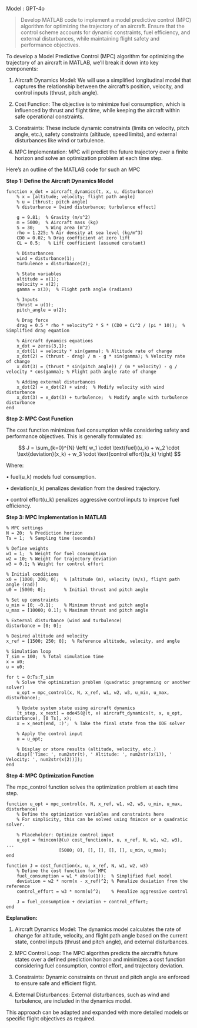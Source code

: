 Model : GPT-4o
> Develop MATLAB code to implement a model predictive control (MPC) algorithm for optimizing the trajectory of an aircraft. Ensure that the control scheme accounts for dynamic constraints, fuel efficiency, and external disturbances, while maintaining flight safety and performance objectives.

To develop a Model Predictive Control (MPC) algorithm for optimizing the trajectory of an aircraft in MATLAB, we’ll break it down into key components:

1.	Aircraft Dynamics Model: We will use a simplified longitudinal model that captures the relationship between the aircraft’s position, velocity, and control inputs (thrust, pitch angle).
   
2.	Cost Function: The objective is to minimize fuel consumption, which is influenced by thrust and flight time, while keeping the aircraft within safe operational constraints.

3.	Constraints: These include dynamic constraints (limits on velocity, pitch angle, etc.), safety constraints (altitude, speed limits), and external disturbances like wind or turbulence.

4.	MPC Implementation: MPC will predict the future trajectory over a finite horizon and solve an optimization problem at each time step.

Here’s an outline of the MATLAB code for such an MPC

**Step 1: Define the Aircraft Dynamics Model**
```
function x_dot = aircraft_dynamics(t, x, u, disturbance)
    % x = [altitude; velocity; flight path angle]
    % u = [thrust; pitch angle]
    % disturbance = [wind disturbance; turbulence effect]
    
    g = 9.81;  % Gravity (m/s^2)
    m = 5000;  % Aircraft mass (kg)
    S = 30;    % Wing area (m^2)
    rho = 1.225; % Air density at sea level (kg/m^3)
    CD0 = 0.02; % Drag coefficient at zero lift
    CL = 0.5;   % Lift coefficient (assumed constant)

    % Disturbances
    wind = disturbance(1);  
    turbulence = disturbance(2);
    
    % State variables
    altitude = x(1);  
    velocity = x(2);
    gamma = x(3);  % Flight path angle (radians)

    % Inputs
    thrust = u(1);   
    pitch_angle = u(2);  
    
    % Drag force
    drag = 0.5 * rho * velocity^2 * S * (CD0 + CL^2 / (pi * 10));  % Simplified drag equation
    
    % Aircraft dynamics equations
    x_dot = zeros(3,1);
    x_dot(1) = velocity * sin(gamma); % Altitude rate of change
    x_dot(2) = (thrust - drag) / m - g * sin(gamma); % Velocity rate of change
    x_dot(3) = (thrust * sin(pitch_angle)) / (m * velocity) - g / velocity * cos(gamma); % Flight path angle rate of change

    % Adding external disturbances
    x_dot(2) = x_dot(2) + wind;  % Modify velocity with wind disturbance
    x_dot(3) = x_dot(3) + turbulence;  % Modify angle with turbulence disturbance
end
```

**Step 2: MPC Cost Function**

The cost function minimizes fuel consumption while considering safety and performance objectives. This is generally formulated as:

$$
J = \sum_{k=0}^{N} \left( w_1 \cdot \text{fuel}(u_k) + w_2 \cdot \text{deviation}(x_k) + w_3 \cdot \text{control effort}(u_k) \right)
$$

Where:

•	fuel(u_k) models fuel consumption.

•	deviation(x_k) penalizes deviation from the desired trajectory.

•	control effort(u_k) penalizes aggressive control inputs to improve fuel efficiency.

**Step 3: MPC Implementation in MATLAB**

```
% MPC settings
N = 20;  % Prediction horizon
Ts = 1;  % Sampling time (seconds)

% Define weights
w1 = 1;  % Weight for fuel consumption
w2 = 10; % Weight for trajectory deviation
w3 = 0.1; % Weight for control effort

% Initial conditions
x0 = [1000; 200; 0];  % [altitude (m), velocity (m/s), flight path angle (rad)]
u0 = [5000; 0];       % Initial thrust and pitch angle

% Set up constraints
u_min = [0; -0.1];    % Minimum thrust and pitch angle
u_max = [10000; 0.1]; % Maximum thrust and pitch angle

% External disturbance (wind and turbulence)
disturbance = [0; 0];

% Desired altitude and velocity
x_ref = [1500; 250; 0];  % Reference altitude, velocity, and angle

% Simulation loop
T_sim = 100;  % Total simulation time
x = x0;
u = u0;

for t = 0:Ts:T_sim
    % Solve the optimization problem (quadratic programming or another solver)
    u_opt = mpc_control(x, N, x_ref, w1, w2, w3, u_min, u_max, disturbance);
    
    % Update system state using aircraft dynamics
    [t_step, x_next] = ode45(@(t, x) aircraft_dynamics(t, x, u_opt, disturbance), [0 Ts], x);
    x = x_next(end, :)';  % Take the final state from the ODE solver
    
    % Apply the control input
    u = u_opt;
    
    % Display or store results (altitude, velocity, etc.)
    disp(['Time: ', num2str(t), ' Altitude: ', num2str(x(1)), ' Velocity: ', num2str(x(2))]);
end
```

**Step 4: MPC Optimization Function**

The mpc_control function solves the optimization problem at each time step.

```
function u_opt = mpc_control(x, N, x_ref, w1, w2, w3, u_min, u_max, disturbance)
    % Define the optimization variables and constraints here
    % For simplicity, this can be solved using fmincon or a quadratic solver.
    
    % Placeholder: Optimize control input
    u_opt = fmincon(@(u) cost_function(x, u, x_ref, N, w1, w2, w3), ...
                    [5000; 0], [], [], [], [], u_min, u_max);
end

function J = cost_function(x, u, x_ref, N, w1, w2, w3)
    % Define the cost function for MPC
    fuel_consumption = w1 * abs(u(1));  % Simplified fuel model
    deviation = w2 * norm(x - x_ref)^2; % Penalize deviation from the reference
    control_effort = w3 * norm(u)^2;    % Penalize aggressive control

    J = fuel_consumption + deviation + control_effort;
end
```

**Explanation:**

1.	Aircraft Dynamics Model: The dynamics model calculates the rate of change for altitude, velocity, and flight path angle based on the current state, control inputs (thrust and pitch angle), and external disturbances.

2.	MPC Control Loop: The MPC algorithm predicts the aircraft’s future states over a defined prediction horizon and minimizes a cost function considering fuel consumption, control effort, and trajectory deviation.

3.	Constraints: Dynamic constraints on thrust and pitch angle are enforced to ensure safe and efficient flight.

4.	External Disturbances: External disturbances, such as wind and turbulence, are included in the dynamics model.

This approach can be adapted and expanded with more detailed models or specific flight objectives as required.
